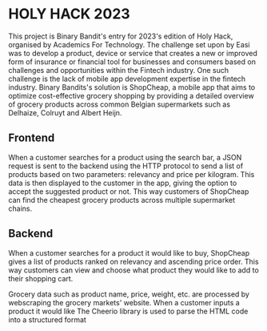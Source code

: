 # HOLY HACK 2023

This project is Binary Bandit's entry for 2023's edition of Holy Hack, organised by Academics For Technology. 
The challenge set upon by Easi was to develop a product, device or service that creates a new or improved form of insurance or financial tool for businesses and consumers based on challenges and opportunities within the Fintech industry. 
One such challenge is the lack of mobile app development expertise in the fintech industry.
Binary Bandits's solution is ShopCheap, a mobile app that aims to optimize cost-effective grocery shopping by providing a detailed overview of grocery products across common Belgian supermarkets such as Delhaize, Colruyt and Albert Heijn. 



## Frontend


When a customer searches for a product using the search bar, a JSON request is sent to the backend using the HTTP protocol to send a list of products based on two parameters: relevancy and price per kilogram. 
This data is then displayed to the customer in the app, giving the option to accept the suggested product or not. This way customers of ShopCheap can find the cheapest grocery products across multiple supermarket chains.


## Backend 

When a customer searches for a product it would like to buy, ShopCheap gives a list of products ranked on relevancy and ascending price order.
This way customers can view and choose what product they would like to add to their shopping cart.

Grocery data such as product name, price, weight, etc. are processed by webscraping the grocery markets' website. 
When a customer inputs a product it would like 
The Cheerio library is used to parse the HTML code into a structured format



